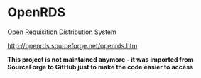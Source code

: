 # OpenRDS
Open Requisition Distribution System

http://openrds.sourceforge.net/openrds.htm

**This project is not maintained anymore - it was imported from SourceForge to GitHub just to make the code easier to access**
